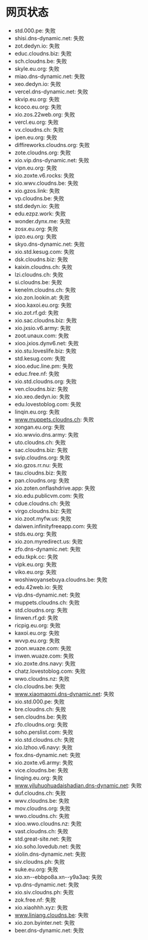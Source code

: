# 网页状态
- std.000.pe: 失败
- shisi.dns-dynamic.net: 失败
- zot.dedyn.io: 失败
- educ.cloudns.biz: 失败
- sch.cloudns.be: 失败
- skyle.eu.org: 失败
- miao.dns-dynamic.net: 失败
- xeo.dedyn.io: 失败
- vercel.dns-dynamic.net: 失败
- skvip.eu.org: 失败
- kcoco.eu.org: 失败
- xio.zos.22web.org: 失败
- vercl.eu.org: 失败
- vx.cloudns.ch: 失败
- ipen.eu.org: 失败
- diffireworks.cloudns.org: 失败
- zote.cloudns.org: 失败
- xio.vip.dns-dynamic.net: 失败
- vipn.eu.org: 失败
- xio.zoxte.v6.rocks: 失败
- xio.wwv.cloudns.be: 失败
- xio.gzos.link: 失败
- vp.cloudns.be: 失败
- std.dedyn.io: 失败
- edu.ezpz.work: 失败
- wonder.dynx.me: 失败
- zosx.eu.org: 失败
- ipzo.eu.org: 失败
- skyo.dns-dynamic.net: 失败
- xio.std.kesug.com: 失败
- dsk.cloudns.biz: 失败
- kaixin.cloudns.ch: 失败
- lzi.cloudns.ch: 失败
- si.cloudns.be: 失败
- kenelm.cloudns.ch: 失败
- xio.zon.lookin.at: 失败
- xioo.kaxoi.eu.org: 失败
- xio.zot.rf.gd: 失败
- xio.sac.cloudns.biz: 失败
- xio.jxsio.v6.army: 失败
- zoot.unaux.com: 失败
- xioo.jxios.dynv6.net: 失败
- xio.stu.loveslife.biz: 失败
- std.kesug.com: 失败
- xioo.educ.line.pm: 失败
- educ.free.nf: 失败
- xio.std.cloudns.org: 失败
- ven.cloudns.biz: 失败
- xio.xeo.dedyn.io: 失败
- edu.lovestoblog.com: 失败
- linqin.eu.org: 失败
- www.muppets.cloudns.ch: 失败
- xongan.eu.org: 失败
- xio.wwvio.dns.army: 失败
- uto.cloudns.ch: 失败
- sac.cloudns.biz: 失败
- svip.cloudns.org: 失败
- xio.gzos.rr.nu: 失败
- tau.cloudns.biz: 失败
- pan.cloudns.org: 失败
- xio.zoten.onflashdrive.app: 失败
- xio.edu.publicvm.com: 失败
- cdue.cloudns.ch: 失败
- virgo.cloudns.biz: 失败
- xio.zoot.myfw.us: 失败
- daiwen.infinityfreeapp.com: 失败
- stds.eu.org: 失败
- xio.zon.myredirect.us: 失败
- zfo.dns-dynamic.net: 失败
- edu.tkpk.cc: 失败
- vipk.eu.org: 失败
- viko.eu.org: 失败
- woshiwoyansebuya.cloudns.be: 失败
- edu.42web.io: 失败
- vip.dns-dynamic.net: 失败
- muppets.cloudns.ch: 失败
- std.cloudns.org: 失败
- linwen.rf.gd: 失败
- ricpig.eu.org: 失败
- kaxoi.eu.org: 失败
- wvvp.eu.org: 失败
- zoon.wuaze.com: 失败
- inwen.wuaze.com: 失败
- xio.zoxte.dns.navy: 失败
- chatz.lovestoblog.com: 失败
- wwo.cloudns.nz: 失败
- clo.cloudns.be: 失败
- www.xiaomaomi.dns-dynamic.net: 失败
- xio.std.000.pe: 失败
- bre.cloudns.ch: 失败
- sen.cloudns.be: 失败
- zfo.cloudns.org: 失败
- soho.perslist.com: 失败
- xio.std.cloudns.ch: 失败
- xio.lzhoo.v6.navy: 失败
- fox.dns-dynamic.net: 失败
- xio.zoxte.v6.army: 失败
- vice.cloudns.be: 失败
- linqing.eu.org: 失败
- www.yiluhuohuadaishadian.dns-dynamic.net: 失败
- duf.cloudns.ch: 失败
- wwv.cloudns.be: 失败
- mov.cloudns.org: 失败
- wwo.cloudns.ch: 失败
- xioo.wwo.cloudns.nz: 失败
- vast.cloudns.ch: 失败
- std.great-site.net: 失败
- xio.soho.lovedub.net: 失败
- xiolin.dns-dynamic.net: 失败
- siv.cloudns.ph: 失败
- suke.eu.org: 失败
- xio.xn--ebbpo8a.xn--y9a3aq: 失败
- vp.dns-dynamic.net: 失败
- xio.siv.cloudns.ph: 失败
- zok.free.nf: 失败
- xio.xiaohhh.xyz: 失败
- www.liniang.cloudns.be: 失败
- xio.zon.byinter.net: 失败
- beer.dns-dynamic.net: 失败
